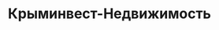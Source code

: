 --- 
title: "Крыминвест-Недвижимость" 
site: "www.criminvest.com" 
town: "Ялта" 
tel: ["+38 (0654) 27-35-55, 26-03-65"] 
address: "Россия, Республика Крым, г. Ялта, ул. Кирова, 26" 
mail: "mail@criminvest.com" 
--- 